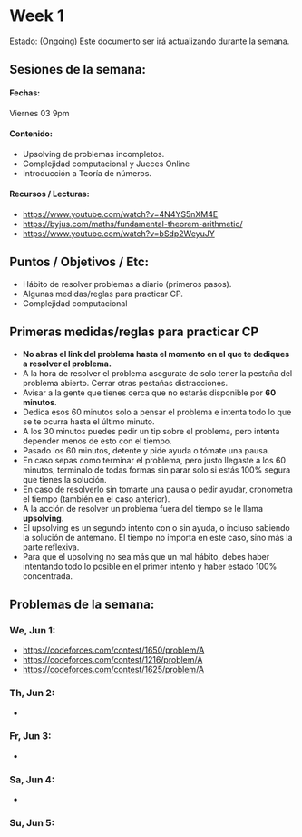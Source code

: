 # Week 1

Estado: (Ongoing) Este documento ser irá actualizando durante la semana.

## Sesiones de la semana:
#### Fechas:
Viernes 03 9pm
#### Contenido:
- Upsolving de problemas incompletos.
- Complejidad computacional y Jueces Online
- Introducción a Teoría de números.

#### Recursos / Lecturas:
- https://www.youtube.com/watch?v=4N4YS5nXM4E
- https://byjus.com/maths/fundamental-theorem-arithmetic/
- https://www.youtube.com/watch?v=bSdp2WeyuJY

## Puntos / Objetivos / Etc:
- Hábito de resolver problemas a diario (primeros pasos).
- Algunas medidas/reglas para practicar CP.
- Complejidad computacional

## Primeras medidas/reglas para practicar CP

- **No abras el link del problema hasta el momento en el que te dediques a resolver el problema.**
- A la hora de resolver el problema asegurate de solo tener la pestaña del problema abierto. Cerrar otras pestañas distracciones.
- Avisar a la gente que tienes cerca que no estarás disponible por **60 minutos**.
- Dedica esos 60 minutos solo a pensar el problema e intenta todo lo que se te ocurra hasta el último minuto.
- A los 30 minutos puedes pedir un tip sobre el problema, pero intenta depender menos de esto con el tiempo.
- Pasado los 60 minutos, detente y pide ayuda o tómate una pausa.
- En caso sepas como terminar el problema, pero justo llegaste a los 60 minutos, terminalo de todas formas sin parar solo si estás 100% segura que tienes la solución.
- En caso de resolverlo sin tomarte una pausa o pedir ayudar, cronometra el tiempo (también en el caso anterior).
- A la acción de resolver un problema fuera del tiempo se le llama **upsolving**.
- El upsolving es un segundo intento con o sin ayuda, o incluso sabiendo la solución de antemano. El tiempo no importa en este caso, sino más la parte reflexiva.
- Para que el upsolving no sea más que un mal hábito, debes haber intentando todo lo posible en el primer intento y haber estado 100% concentrada.

## Problemas de la semana:

### We, Jun 1:
- https://codeforces.com/contest/1650/problem/A
- https://codeforces.com/contest/1216/problem/A
- https://codeforces.com/contest/1625/problem/A

### Th, Jun 2:
-
### Fr, Jun 3:
-
### Sa, Jun 4:
-
### Su, Jun 5:


